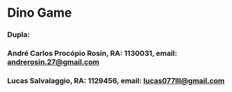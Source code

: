# Dino Game
### Dupla:
### André Carlos Procópio Rosin, RA: 1130031, email: andrerosin.27@gmail.com
### Lucas Salvalaggio, RA: 1129456, email: lucas077lll@gmail.com
